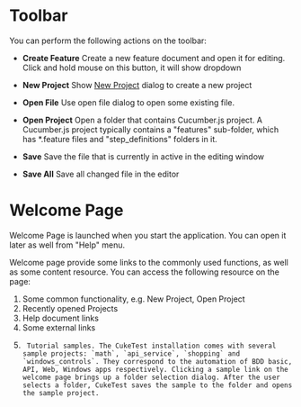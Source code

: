 
# Toolbar

You can perform the following actions on the toolbar:

* **Create Feature**
Create a new feature document and open it for editing. Click and hold mouse on this button, it will show dropdown

* **New Project**
Show [New Project](/misc/new_project.md) dialog to create a new project

* **Open File**
Use open file dialog to open some existing file.

* **Open Project**
Open a folder that contains Cucumber.js project. A Cucumber.js project typically contains a "features" sub-folder, which has *.feature files and "step_definitions" folders in it.

* **Save**
Save the file that is currently in active in the editing window

* **Save All**
Save all changed file in the editor


# Welcome Page
Welcome Page is launched when you start the application. You can open it later as well from "Help" menu.

Welcome page provide some links to the commonly used functions, as well as some content resource. You can access the following resource on the page:
1.	Some common functionality, e.g. New Project, Open Project
2.	Recently opened Projects
3.	Help document links
4.	Some external links
5.      Tutorial samples. The CukeTest installation comes with several sample projects: `math`, `api_service`, `shopping` and `windows_controls`. They correspond to the automation of BDD basic, API, Web, Windows apps respectively. Clicking a sample link on the welcome page brings up a folder selection dialog. After the user selects a folder, CukeTest saves the sample to the folder and opens the sample project.
